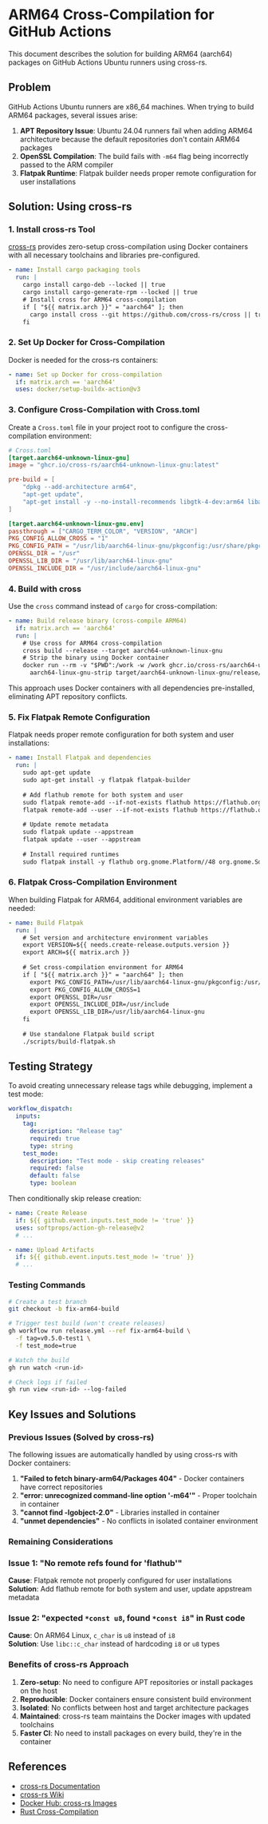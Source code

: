 # ARM64 Cross-Compilation for GitHub Actions

This document describes the solution for building ARM64 (aarch64) packages on GitHub Actions Ubuntu runners using cross-rs.

## Problem

GitHub Actions Ubuntu runners are x86_64 machines. When trying to build ARM64 packages, several issues arise:

1. **APT Repository Issue**: Ubuntu 24.04 runners fail when adding ARM64 architecture because the default repositories don't contain ARM64 packages
2. **OpenSSL Compilation**: The build fails with `-m64` flag being incorrectly passed to the ARM compiler
3. **Flatpak Runtime**: Flatpak builder needs proper remote configuration for user installations

## Solution: Using cross-rs

### 1. Install cross-rs Tool

[cross-rs](https://github.com/cross-rs/cross) provides zero-setup cross-compilation using Docker containers with all necessary toolchains and libraries pre-configured.

```yaml
- name: Install cargo packaging tools
  run: |
    cargo install cargo-deb --locked || true
    cargo install cargo-generate-rpm --locked || true
    # Install cross for ARM64 cross-compilation
    if [ "${{ matrix.arch }}" = "aarch64" ]; then
      cargo install cross --git https://github.com/cross-rs/cross || true
    fi
```

### 2. Set Up Docker for Cross-Compilation

Docker is needed for the cross-rs containers:

```yaml
- name: Set up Docker for cross-compilation
  if: matrix.arch == 'aarch64'
  uses: docker/setup-buildx-action@v3
```

### 3. Configure Cross-Compilation with Cross.toml

Create a `Cross.toml` file in your project root to configure the cross-compilation environment:

```toml
# Cross.toml
[target.aarch64-unknown-linux-gnu]
image = "ghcr.io/cross-rs/aarch64-unknown-linux-gnu:latest"

pre-build = [
    "dpkg --add-architecture arm64",
    "apt-get update",
    "apt-get install -y --no-install-recommends libgtk-4-dev:arm64 libadwaita-1-dev:arm64 libgstreamer1.0-dev:arm64 libgstreamer-plugins-base1.0-dev:arm64 libmpv-dev:arm64 libsqlite3-dev:arm64 libssl-dev:arm64 libdbus-1-dev:arm64"
]

[target.aarch64-unknown-linux-gnu.env]
passthrough = ["CARGO_TERM_COLOR", "VERSION", "ARCH"]
PKG_CONFIG_ALLOW_CROSS = "1"
PKG_CONFIG_PATH = "/usr/lib/aarch64-linux-gnu/pkgconfig:/usr/share/pkgconfig"
OPENSSL_DIR = "/usr"
OPENSSL_LIB_DIR = "/usr/lib/aarch64-linux-gnu"
OPENSSL_INCLUDE_DIR = "/usr/include/aarch64-linux-gnu"
```

### 4. Build with cross

Use the `cross` command instead of `cargo` for cross-compilation:

```yaml
- name: Build release binary (cross-compile ARM64)
  if: matrix.arch == 'aarch64'
  run: |
    # Use cross for ARM64 cross-compilation
    cross build --release --target aarch64-unknown-linux-gnu
    # Strip the binary using Docker container
    docker run --rm -v "$PWD":/work -w /work ghcr.io/cross-rs/aarch64-unknown-linux-gnu:latest \
      aarch64-linux-gnu-strip target/aarch64-unknown-linux-gnu/release/reel
```

This approach uses Docker containers with all dependencies pre-installed, eliminating APT repository conflicts.

### 5. Fix Flatpak Remote Configuration

Flatpak needs proper remote configuration for both system and user installations:

```yaml
- name: Install Flatpak and dependencies
  run: |
    sudo apt-get update
    sudo apt-get install -y flatpak flatpak-builder
    
    # Add flathub remote for both system and user
    sudo flatpak remote-add --if-not-exists flathub https://flathub.org/repo/flathub.flatpakrepo
    flatpak remote-add --user --if-not-exists flathub https://flathub.org/repo/flathub.flatpakrepo
    
    # Update remote metadata
    sudo flatpak update --appstream
    flatpak update --user --appstream
    
    # Install required runtimes
    sudo flatpak install -y flathub org.gnome.Platform//48 org.gnome.Sdk//48 org.freedesktop.Sdk.Extension.rust-stable//23.08
```

### 6. Flatpak Cross-Compilation Environment

When building Flatpak for ARM64, additional environment variables are needed:

```yaml
- name: Build Flatpak
  run: |
    # Set version and architecture environment variables
    export VERSION=${{ needs.create-release.outputs.version }}
    export ARCH=${{ matrix.arch }}
    
    # Set cross-compilation environment for ARM64
    if [ "${{ matrix.arch }}" = "aarch64" ]; then
      export PKG_CONFIG_PATH=/usr/lib/aarch64-linux-gnu/pkgconfig:/usr/share/pkgconfig
      export PKG_CONFIG_ALLOW_CROSS=1
      export OPENSSL_DIR=/usr
      export OPENSSL_INCLUDE_DIR=/usr/include
      export OPENSSL_LIB_DIR=/usr/lib/aarch64-linux-gnu
    fi
    
    # Use standalone Flatpak build script
    ./scripts/build-flatpak.sh
```

## Testing Strategy

To avoid creating unnecessary release tags while debugging, implement a test mode:

```yaml
workflow_dispatch:
  inputs:
    tag:
      description: "Release tag"
      required: true
      type: string
    test_mode:
      description: "Test mode - skip creating releases"
      required: false
      default: false
      type: boolean
```

Then conditionally skip release creation:

```yaml
- name: Create Release
  if: ${{ github.event.inputs.test_mode != 'true' }}
  uses: softprops/action-gh-release@v2
  # ...

- name: Upload Artifacts
  if: ${{ github.event.inputs.test_mode != 'true' }}
  # ...
```

### Testing Commands

```bash
# Create a test branch
git checkout -b fix-arm64-build

# Trigger test build (won't create releases)
gh workflow run release.yml --ref fix-arm64-build \
  -f tag=v0.5.0-test1 \
  -f test_mode=true

# Watch the build
gh run watch <run-id>

# Check logs if failed
gh run view <run-id> --log-failed
```

## Key Issues and Solutions

### Previous Issues (Solved by cross-rs)

The following issues are automatically handled by using cross-rs with Docker containers:

1. **"Failed to fetch binary-arm64/Packages 404"** - Docker containers have correct repositories
2. **"error: unrecognized command-line option '-m64'"** - Proper toolchain in container
3. **"cannot find -lgobject-2.0"** - Libraries installed in container
4. **"unmet dependencies"** - No conflicts in isolated container environment

### Remaining Considerations

### Issue 1: "No remote refs found for 'flathub'"
**Cause**: Flatpak remote not properly configured for user installations  
**Solution**: Add flathub remote for both system and user, update appstream metadata

### Issue 2: "expected `*const u8`, found `*const i8`" in Rust code
**Cause**: On ARM64 Linux, `c_char` is `u8` instead of `i8`  
**Solution**: Use `libc::c_char` instead of hardcoding `i8` or `u8` types

### Benefits of cross-rs Approach

1. **Zero-setup**: No need to configure APT repositories or install packages on the host
2. **Reproducible**: Docker containers ensure consistent build environment
3. **Isolated**: No conflicts between host and target architecture packages
4. **Maintained**: cross-rs team maintains the Docker images with updated toolchains
5. **Faster CI**: No need to install packages on every build, they're in the container

## References

- [cross-rs Documentation](https://github.com/cross-rs/cross)
- [cross-rs Wiki](https://github.com/cross-rs/cross/wiki)
- [Docker Hub: cross-rs Images](https://github.com/cross-rs/cross/pkgs/container/aarch64-unknown-linux-gnu)
- [Rust Cross-Compilation](https://rust-lang.github.io/rustup/cross-compilation.html)
